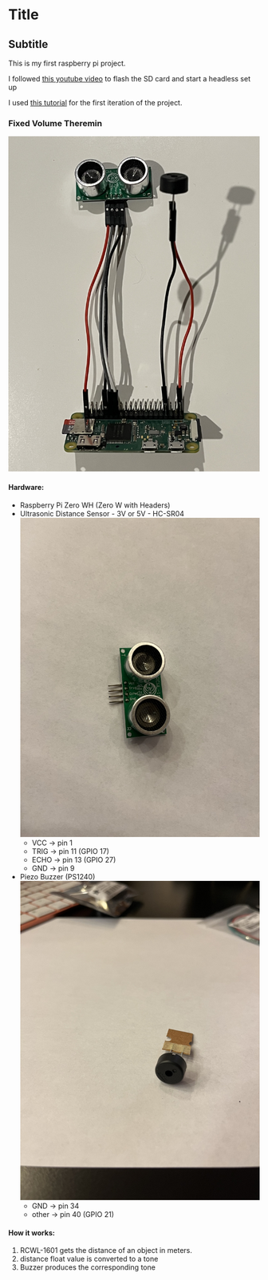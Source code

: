 # Title
## Subtitle

This is my first raspberry pi project.

I followed [this youtube video](https://www.youtube.com/watch?v=yn59qX-Td3E&t=367s) to flash the SD card and start a headless set up

I used [this tutorial](https://projects.raspberrypi.org/en/projects/ultrasonic-theremin/5) for the first iteration of the project.
### Fixed Volume Theremin
![](fix_volume_theremin.jpeg)
#### Hardware:
 - Raspberry Pi Zero WH (Zero W with Headers)
 - Ultrasonic Distance Sensor - 3V or 5V - HC-SR04
 ![](RCWL1601.jpeg)
    - VCC -> pin 1
    - TRIG -> pin 11 (GPIO 17)
    - ECHO -> pin 13 (GPIO 27)
    - GND -> pin 9
 - Piezo Buzzer (PS1240)
 ![](buzzer.jpeg)
    - GND -> pin 34
    - other -> pin 40 (GPIO 21)

#### How it works:
1) RCWL-1601 gets the distance of an object in meters.
2) distance float value is converted to a tone
3) Buzzer produces the corresponding tone

